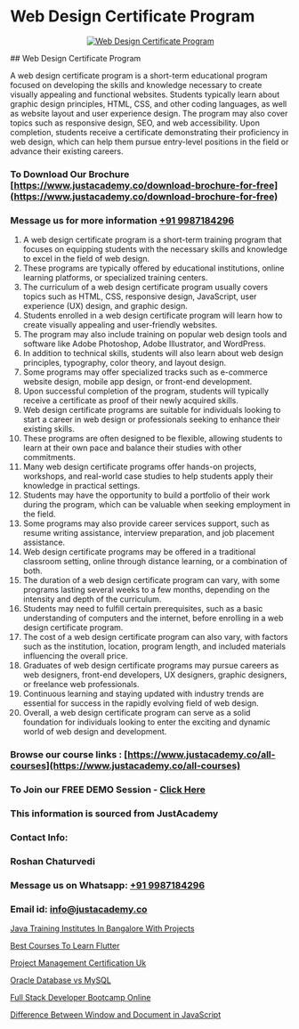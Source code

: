 # Web Design Certificate Program

<p align="center">
  <a href="https://justacademy.co/all-courses">
    <img src="https://i.ibb.co/P5KtSQ2/ui-ux.png" alt="Web Design Certificate Program">
  </a>
</p>
## Web Design Certificate Program

A web design certificate program is a short-term educational program focused on developing the skills and knowledge necessary to create visually appealing and functional websites. Students typically learn about graphic design principles, HTML, CSS, and other coding languages, as well as website layout and user experience design. The program may also cover topics such as responsive design, SEO, and web accessibility. Upon completion, students receive a certificate demonstrating their proficiency in web design, which can help them pursue entry-level positions in the field or advance their existing careers.
### To Download Our Brochure [https://www.justacademy.co/download-brochure-for-free](https://www.justacademy.co/download-brochure-for-free)
### Message us for more information [+91 9987184296](https://api.whatsapp.com/send?phone=919987184296)
1) A web design certificate program is a short-term training program that focuses on equipping students with the necessary skills and knowledge to excel in the field of web design.
2) These programs are typically offered by educational institutions, online learning platforms, or specialized training centers.
3) The curriculum of a web design certificate program usually covers topics such as HTML, CSS, responsive design, JavaScript, user experience (UX) design, and graphic design.
4) Students enrolled in a web design certificate program will learn how to create visually appealing and user-friendly websites.
5) The program may also include training on popular web design tools and software like Adobe Photoshop, Adobe Illustrator, and WordPress.
6) In addition to technical skills, students will also learn about web design principles, typography, color theory, and layout design.
7) Some programs may offer specialized tracks such as e-commerce website design, mobile app design, or front-end development.
8) Upon successful completion of the program, students will typically receive a certificate as proof of their newly acquired skills.
9) Web design certificate programs are suitable for individuals looking to start a career in web design or professionals seeking to enhance their existing skills.
10) These programs are often designed to be flexible, allowing students to learn at their own pace and balance their studies with other commitments.
11) Many web design certificate programs offer hands-on projects, workshops, and real-world case studies to help students apply their knowledge in practical settings.
12) Students may have the opportunity to build a portfolio of their work during the program, which can be valuable when seeking employment in the field.
13) Some programs may also provide career services support, such as resume writing assistance, interview preparation, and job placement assistance.
14) Web design certificate programs may be offered in a traditional classroom setting, online through distance learning, or a combination of both.
15) The duration of a web design certificate program can vary, with some programs lasting several weeks to a few months, depending on the intensity and depth of the curriculum.
16) Students may need to fulfill certain prerequisites, such as a basic understanding of computers and the internet, before enrolling in a web design certificate program.
17) The cost of a web design certificate program can also vary, with factors such as the institution, location, program length, and included materials influencing the overall price.
18) Graduates of web design certificate programs may pursue careers as web designers, front-end developers, UX designers, graphic designers, or freelance web professionals.
19) Continuous learning and staying updated with industry trends are essential for success in the rapidly evolving field of web design.
20) Overall, a web design certificate program can serve as a solid foundation for individuals looking to enter the exciting and dynamic world of web design and development.

### Browse our course links : [https://www.justacademy.co/all-courses](https://www.justacademy.co/all-courses) 
### To Join our FREE DEMO Session - [Click Here](https://www.justacademy.co/register-for-course-demo)


### This information is sourced from JustAcademy
### Contact Info:
### Roshan Chaturvedi
### Message us on Whatsapp: [+91 9987184296](https://api.whatsapp.com/send?phone=919987184296)
### Email id: [info@justacademy.co](mailto:info@justacademy.co)
                
[Java Training Institutes In Bangalore With Projects](https://www.linkedin.com/pulse/java-training-institutes-bangalore-projects-justacademy-delhi-uzrne?trackingId=tLY64ESkySgYvfgFPiWyKA%3D%3D&lipi=urn%3Ali%3Apage%3Ad_flagship3_company_admin%3B3uDtMYf2QJOigjAh01Sv1g%3D%3D)

[Best Courses To Learn Flutter](https://www.linkedin.com/pulse/best-courses-learn-flutter-justacademy-thane-syysc/)

[Project Management Certification Uk](https://medium.com/@kumarishimmi99/project-management-certification-uk-b4e6ba672f4c)

[Oracle Database vs MySQL](https://medium.com/@AkashSingh2052/oracle-database-vs-mysql-2c81cf7f69e2)

[Full Stack Developer Bootcamp Online](https://justacademyin.github.io/justacademy/full-stack-developer-bootcamp-online)

[Difference Between Window and Document in JavaScript](https://justacademyin.github.io/justacademy/difference-between-window-and-document-in-javascript)

